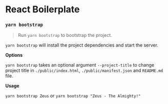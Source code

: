 # React Boilerplate

### `yarn bootstrap`

> Run `yarn bootstrap` to bootstrap the project.

`yarn bootstrap` will install the project dependencies and start the server.

**Options**

`yarn bootstrap` takes an optional argument `--project-title` to change project title in `./public/index.html`, `./public/manifest.json` and `README.md` file.

**Usage**

`yarn bootstrap Zeus` or `yarn bootstrap "Zeus - The Almighty!"`
